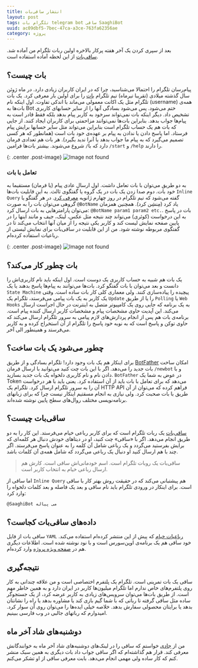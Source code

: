 ```yaml
---
title: انتشار ساقی‌بات
layout: post
tags: تلگرام بات telegram bot ساقی SaaghiBot
uuid: ac09dbf5-7bec-47ca-a3ce-763fa62356ae
category: پروژه
---
```

بعد از سپری کردن یک آخر هفته پرکار بالاخره اولین ربات تلگرام من آماده شد. [ساقی‌بات](https://telegram.me/SaaghiBot) از این لحظه آماده استفاده است.

## بات چیست؟
پیام‌رسان تلگرام را احتمالا می‌شناسید، چرا که در ایران کاربران زیادی دارد. در ماه ژوئن سال گذشته میلادی (تقریبا تیرماه) تیم تلگرام [بات](https://telegram.org/blog/bot-revolution) را برای اولین بار معرفی کرد. یک بات تلگرام مثل یک اکانت معمولی می‌ماند با اندکی تفاوت. اول اینکه نام (username) همه‌ی بات‌ها به Bot ختم می‌شود. پس می‌شود بسادگی آنها را از سایر حسابهای کاربری تشخیص داد. دیگر اینکه بات نمی‌تواند سرخود به کاربر پیام بدهد بلکه فقط قادر است به پیام‌ها جواب بدهد. بنابراین بات‌ها نمی‌توانند مزاحمتی برای کاربران ایجاد کنند. از جایی که بات هم یک حساب تلگرام است بنابراین می‌تواند مثل سایر حسابها برایش پیام فرستاد. اما پاسخ دادن یا ندادن به پیام بر عهده‌ی خود بات است (همانطور که هر کسی تصمیم می‌گیرد که به پیام ما جواب بدهد یا آنرا ندید بگیرد). هر بات هم تعدادی فرمان دارد که با`/` شروع می‌شوند. بیشتر بات‌ها فرامین `/start` و `/help` را دارند.

{: .center .post-image}
![Image not found](assets/pimg/saaghiabout.jpg)

### تعامل با بات
به دو طریق می‌توان با بات تعامل داشت. اول ارسال عادی پیام (یا فرمان) مستقیما به خود بات. دوم صدا زدن یک بات در یک گروه یا گفتگوی ثالث. به این قابلیت بات‌ها `Inline Query` گفته می‌شود که تیم تلگرام در روز چهارم ژانویه [معرفی کرد](https://telegram.org/blog/inline-bots). در هر گفتگو یا گروهی می‌توان بات را به صورت `@BotName` یاد کرد (مِنشِن کرد). همچنین همزمان می‌توان پارامترهایی به بات ارسال کرد: `@BotName param1 param2 etc.`. بات در پاسخ به این درخواست (کوئری) می‌تواند چند نتیجه مثل عکس، لینک، جیف و مانند اینها را در پایین صفحه نمایش لیست کند و کاربر یکی نتیجه را از میان آنها انتخاب می‌کند تا در گفتگوی مربوطه نوشته شود. من از این قابلیت در ساقی‌بات برای نمایش لیستی از رباعیات استفاده کرده‌ام.

{: .center .post-image}
![Image not found](assets/pimg/saaghiquery.jpg)

## بات چطور کار می‌کند؟
یک بات هم شبیه به حساب کاربری یک دوست است. اول اینکه باید نام کاربری‌اش را دانست و بعد می‌توان با بات گفتگو کرد. بات‌ها می‌توانند به پیام‌ها پاسخ بدهند یا یک `State Machine` پیچیده را پیاده‌سازی کنند. ولی معماری کلی کار بات ساده است. وقتی یک کاربر به یک بات پیامی می‌فرستد، تلگرام یک `Update` را یا از طریق `Polling` یا `Web Hooks` به یک برنامه که جایی روی یک کامپیوتر متصل به اینترنت در حال اجراست ارسال می‌کند. این آپدیت حاوی مشخصات پیام و مشخصات کاربر ارسال کننده پیام است. برنامه‌ی بات هم پس از انجام پردازش‌های لازم پیامی به سرور تلگرام ارسال می‌کند که حاوی توکن و پاسخ است که به نوبه خود پاسخ را تلگرام از آن استخراج کرده و به کاربر می‌فرستد و همینطور الی آخر.

## چطور می‌شود یک بات ساخت؟
برای اینکار هم یک بات وجود دارد! تلگرام بسادگی و از طریق [BotFather](https://telegram.me/BotFather) امکان ساخت بات جدید را می‌دهد. اگر با این بات چت کنید می‌توانید با ارسال فرمان `/newbot` و با دادن نام و نام کاربری دلخواه یک بات جدید بسازید. `BotFather` در عوض به شما یک Token می‌دهد که برای تعامل با بات باید از آن استفاده کرد. یعنی باید با هر درخواست آن را به سرور تلگرام ارسال کرد. تلگرام یک HTTP API فراهم کرده که می‌توان از آن طریق با بات صحبت کرد. ولی نیازی به انجام مسقتیم اینکار نیست چرا که برای زبانهای برنامه‌نویسی مختلف روال‌های سطح پایین نوشته شده‌اند.

## ساقی‌بات چیست؟
[ساقی‌بات](http://mehdix.ir/projects/SaaghiBot) یک ربات تلگرام است که برای کاربر رباعی خیام می‌فرستد. این کار را به دو طریق انجام می‌دهد. اگر با «ساقی» چت کنید، او در دیتاهای خودش دنبال هر کلمه‌ای که برایش بفرستید می‌گردد و یک رباعی شامل آن کلمه را به عنوان پاسخ می‌فرستد. اگر چند با هم ارسال کنید او دنبال یک رباعی می‌گردد که شامل همه‌ی آن کلمات باشد.

> ساقی‌بات یک روبات تلگرام است. اسم خودمانی‌اش ساقی است. کارش هم ارسال رباعی خیام به انتخاب کاربر است.

اما ساقی از `Inline Query` هم پیشتبانی می‌کند که در حقیقت روش بهتر کار با ساقی است. برای اینکار در ورودی تلگرام باید نام ساقی و بعد یک فاصله و بعد کلمات دلخواه را وارد کرد:

~~~bash
@SaaghiBot می پیاله
~~~

## داده‌های ساقی‌بات کجاست؟
ساقی بات از فایل `YAML` [رباعیات خیام](http://mehdix.ir/omar-khayyam-in-yaml-format.html) که پیش از این منتشر کرده‌ام استفاده می‌کند. خود ساقی هم یک برنامه‌ی اوپن‌سورس است و با نود نوشته شده است. اطلاعات دیگری هم در [صفحه ویژه پروژه](http://mehdix.ir/projects/SaaghiBot) وارد کرده‌ام.

## نتیجه‌گیری
ساقی یک بات تمرینی است. تلگرام یک پلتفرم اختصاصی است و من علاقه چندانی به کار روی پلتفرم‌های خاص ندارم اما تلگرام میلیون‌ها کاربر در ایران دارد و به همین خاطر مهم است. از طریق بات‌ها می‌توان سرویس‌های زیادی به کاربر عرضه کرد، از یک جستجوگر ساده مثل ساقی گرفته تا رباتی که با شما گیم بازی کند یا مشاوره بدهد یا راه را نشانتان بدهد یا برایتان محصولی سفارش بدهد. خلاصه خیلی ایده‌ها را می‌توان روی آن سوار کرد. امیدوارم که رباتهای جالبی در وب فارسی ببینیم.

## دوشنبه‌های شاد آخر ماه
من از [جادی](http://jadi.net/) خواستم که ساقی را در لینک‌های دوشنبه‌های شاد آخر ماه به خوانندگانش معرفی کند. قرار هم گذاشته‌ام که اگر ساقی جواب داد بات دیگری به همین سبک منشر کنم که کار ساده ولی مهمی انجام می‌دهد. بابت معرفی ساقی از او تشکر می‌کنم.


